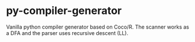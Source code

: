# py-compiler-generator
Vanilla python compiler generator based on Coco/R. The scanner works  as a DFA and the parser uses recursive descent (LL).
